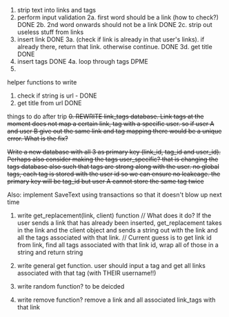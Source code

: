 1. strip text into links and tags
2. perform input validation 
2a. first word should be a link (how to check?) DONE
2b. 2nd word onwards should not be a link  DONE
2c. strip out useless stuff from links 
3. insert link DONE
3a. (check if link is already in that user's links). if already there, return that link. otherwise continue. DONE
3d. get title DONE
4. insert tags DONE
4a. loop through tags DPME
5. 
helper functions to write
1. check if string is url - DONE
3. get title from url DONE

things to do after trip
~~0. REWRITE link_tags database. Link tags at the moment does not map a certain link, tag with a specific user. so if user A and user B give out the same link and tag mapping there would be a unique error. What is the fix?~~ 

~~Write a new database with all 3 as primary key (link_id, tag_id and user_id). Perhaps also consider making the tags user_specific? that is changing the tags database also such that tags are strong along with the user. no global tags, each tag is stored with the user id so we can ensure no leakeage. the primary key will be tag_id but user A cannot store the same tag twice~~

Also: implement SaveText using transactions so that it doesn't blow up next time

1. write get_replacement(link, client) function //
What does it do? If the user sends a link that has already been inserted, get_replacement takes in the link and the client object  and sends a string out with the link and all the tags associated with that link. //
Current guess is to get link id from link, find all tags associated with that link id, wrap all of those in a string and return string

2. write general get function. user should input a tag and get all links associated with that tag (with THEIR username!!)
3. write random function? to be deicded
4. write remove function? remove a link and all associated link_tags with that link 
